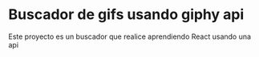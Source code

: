 # Buscador de gifs usando giphy api

Este proyecto es un buscador que realice aprendiendo React usando una api

